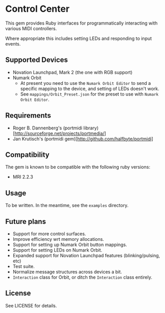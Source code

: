# Control Center

This gem provides Ruby interfaces for programmatically interacting with various MIDI controllers.

Where appropriate this includes setting LEDs and responding to input events.


## Supported Devices

* Novation Launchpad, Mark 2 (the one with RGB support)
* Numark Orbit
    * At present you need to use the `Numark Orbit Editor` to send a specific mapping to the device, and setting of LEDs doesn't work.
    * See `mappings/Orbit_Preset.json` for the preset to use with `Numark Orbit Editor`.


## Requirements

* Roger B. Dannenberg's (portmidi library)[http://sourceforge.net/projects/portmedia/]
* Jan Krutisch's (portmidi gem)[http://github.com/halfbyte/portmidi]


## Compatibility

The gem is known to be compatible with the following ruby versions:

* MRI 2.2.3


## Usage

To be written.  In the meantime, see the `examples` directory.


## Future plans

* Support for more control surfaces.
* Improve efficiency wrt memory allocations.
* Support for setting up Numark Orbit button mappings.
* Support for setting LEDs on Numark Orbit.
* Expanded support for Novation Launchpad features (blinking/pulsing, etc)
* Test suite.
* Normalize message structures across devices a bit.
* `Interaction` class for Orbit, or ditch the `Interaction` class entirely.


## License

See LICENSE for details.
